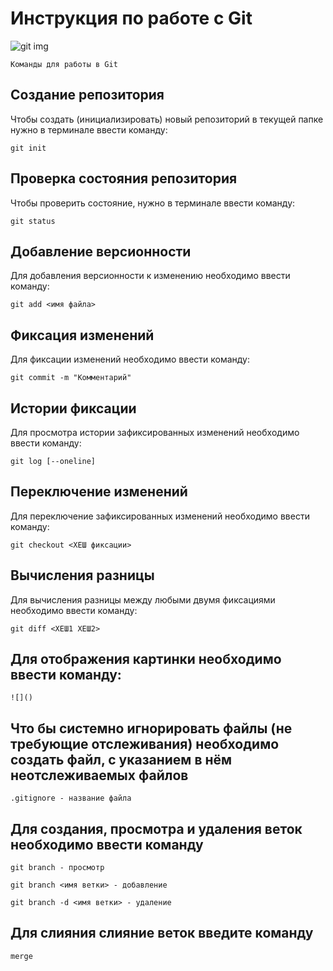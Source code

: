 # Инструкция по работе с Git

![git img](git-logo.png)

    Команды для работы в Git



## Создание репозитория

Чтобы создать (инициализировать) новый репозиторий в текущей папке нужно в терминале ввести команду:

    git init

## Проверка состояния репозитория

Чтобы проверить состояние, нужно в терминале ввести команду:

    git status

## Добавление версионности

Для добавления версионности к изменению необходимо ввести команду:

    git add <имя файла>

## Фиксация изменений

Для фиксации изменений необходимо ввести команду:

    git commit -m "Комментарий"

## Истории фиксации

Для просмотра истории зафиксированных изменений необходимо ввести команду:
    
    git log [--oneline]

## Переключение изменений

Для переключение зафиксированных изменений необходимо ввести команду:
    
    git checkout <ХЕШ фиксации>

## Вычисления разницы 

Для вычисления разницы между любыми двумя фиксациями необходимо ввести команду:

    git diff <ХЕШ1 ХЕШ2>

## Для отображения картинки необходимо ввести команду:

    ![]()

## Что бы системно игнорировать файлы (не требующие отслеживания) необходимо создать файл, с указанием в нём неотслеживаемых файлов

    .gitignore - название файла

## Для создания, просмотра и удаления веток необходимо ввести команду

    git branch - просмотр
    
    git branch <имя ветки> - добавление

    git branch -d <имя ветки> - удаление


## Для слияния слияние веток введите команду

    merge